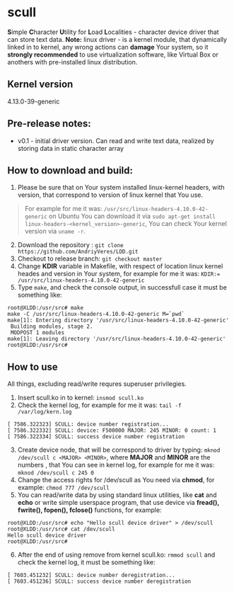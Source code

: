 # scull

**S**imple **C**haracter **U**tility for **L**oad **L**ocalities - character device driver that can store text data.
**Note:** linux driver - is a kernel module, that dynamically linked in to kernel, any wrong actions can **damage** Your system, so it **strongly recommended** to use virtualization software, like Virtual Box or anothers with pre-installed linux distribution. 

## Kernel version
4.13.0-39-generic

## Pre-release notes:
*  v0.1 - initial driver version. Can read and write text data, realized by storing data in static character array

## How to download and build:
1. Please be sure that on Your system installed linux-kernel headers, with version, that correspond to version of linux kernel that You use.
>  For example for me it was: `/usr/src/linux-headers-4.10.0-42-generic` on Ubuntu You can download it via `sudo apt-get install linux-headers-<kernel_version>-generic`,
>  You can check Your kernel version via `uname -r`.
2. Download the repository : `git clone https://github.com/AndriyVeres/LDD.git`
3. Checkout to release branch: `git checkout master`
4. Change **KDIR** variable in Makefile, with respect of location linux kernel heades and version in Your system, for example for me it was: `KDIR:= /usr/src/linux-headers-4.10.0-42-generic`
5. Type `make`, and check the console output, in successfull case it must be something like:

```
root@XLDD:/usr/src# make
make -C /usr/src/linux-headers-4.10.0-42-generic M=`pwd`
make[1]: Entering directory '/usr/src/linux-headers-4.10.0-42-generic'
 Building modules, stage 2.
 MODPOST 1 modules
make[1]: Leaving directory '/usr/src/linux-headers-4.10.0-42-generic'
root@XLDD:/usr/src#
```
## How to use
All things, excluding read/write requres superuser privilegies.
1. Insert scull.ko in to kernel: `insmod scull.ko`
2. Check the kernel log, for example for me it was: `tail -f /var/log/kern.log`

```
[ 7586.322323] SCULL: device number registration...
[ 7586.322332] SCULL: device: F500000 MAJOR: 245 MINOR: 0 count: 1
[ 7586.322334] SCULL: success device number registration
```
3. Create device node, that will be correspond to driver by typing: `mknod /dev/scull c <MAJOR> <MINOR>`, where **MAJOR** and **MINOR** are the numbers , that You can see in kernel log, for example for me it was: `mknod /dev/scull c 245 0`
4. Change the access rights for /dev/scull as You need via **chmod**, for example: `chmod 777 /dev/scull`
5. You can read/write data by using standard linux utilities, like **cat** and **echo** or write simple userspace program, that use device via **fread(), fwrite(), fopen(), fclose()** functions, for example:

```
root@XLDD:/usr/src# echo "Hello scull device driver" > /dev/scull
root@XLDD:/usr/src# cat /dev/scull
Hello scull device driver
root@XLDD:/usr/src#
```
6. After the end of using remove from kernel scull.ko: `rmmod scull` and check the kernel log, it must be something like:

```
[ 7603.451232] SCULL: device number deregistration...
[ 7603.451236] SCULL: success device number deregistration
```